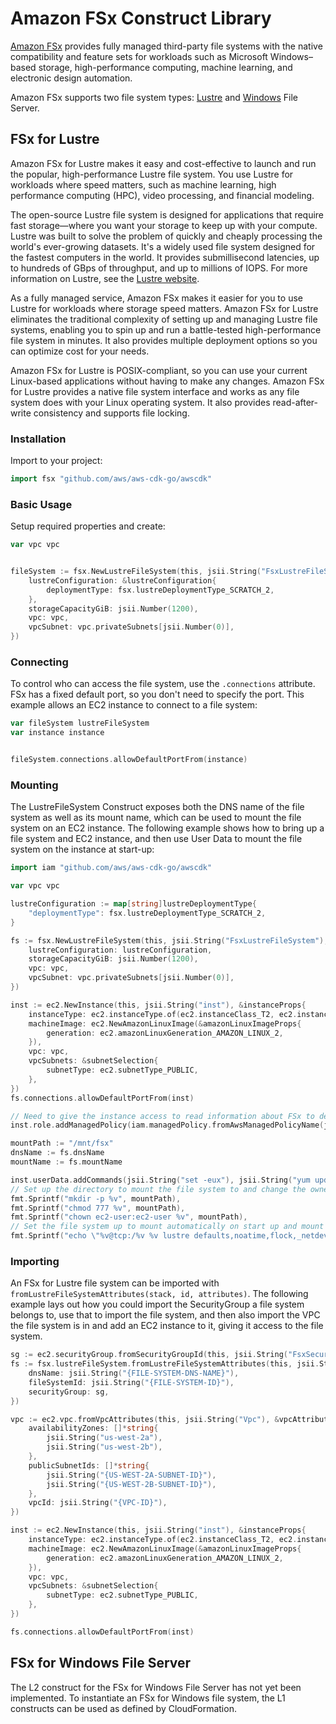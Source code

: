 # Amazon FSx Construct Library

[Amazon FSx](https://docs.aws.amazon.com/fsx/?id=docs_gateway) provides fully managed third-party file systems with the
native compatibility and feature sets for workloads such as Microsoft Windows–based storage, high-performance computing,
machine learning, and electronic design automation.

Amazon FSx supports two file system types: [Lustre](https://docs.aws.amazon.com/fsx/latest/LustreGuide/index.html) and
[Windows](https://docs.aws.amazon.com/fsx/latest/WindowsGuide/index.html) File Server.

## FSx for Lustre

Amazon FSx for Lustre makes it easy and cost-effective to launch and run the popular, high-performance Lustre file
system. You use Lustre for workloads where speed matters, such as machine learning, high performance computing (HPC),
video processing, and financial modeling.

The open-source Lustre file system is designed for applications that require fast storage—where you want your storage
to keep up with your compute. Lustre was built to solve the problem of quickly and cheaply processing the world's
ever-growing datasets. It's a widely used file system designed for the fastest computers in the world. It provides
submillisecond latencies, up to hundreds of GBps of throughput, and up to millions of IOPS. For more information on
Lustre, see the [Lustre website](http://lustre.org/).

As a fully managed service, Amazon FSx makes it easier for you to use Lustre for workloads where storage speed matters.
Amazon FSx for Lustre eliminates the traditional complexity of setting up and managing Lustre file systems, enabling
you to spin up and run a battle-tested high-performance file system in minutes. It also provides multiple deployment
options so you can optimize cost for your needs.

Amazon FSx for Lustre is POSIX-compliant, so you can use your current Linux-based applications without having to make
any changes. Amazon FSx for Lustre provides a native file system interface and works as any file system does with your
Linux operating system. It also provides read-after-write consistency and supports file locking.

### Installation

Import to your project:

```go
import fsx "github.com/aws/aws-cdk-go/awscdk"
```

### Basic Usage

Setup required properties and create:

```go
var vpc vpc


fileSystem := fsx.NewLustreFileSystem(this, jsii.String("FsxLustreFileSystem"), &lustreFileSystemProps{
	lustreConfiguration: &lustreConfiguration{
		deploymentType: fsx.lustreDeploymentType_SCRATCH_2,
	},
	storageCapacityGiB: jsii.Number(1200),
	vpc: vpc,
	vpcSubnet: vpc.privateSubnets[jsii.Number(0)],
})
```

### Connecting

To control who can access the file system, use the `.connections` attribute. FSx has a fixed default port, so you don't
need to specify the port. This example allows an EC2 instance to connect to a file system:

```go
var fileSystem lustreFileSystem
var instance instance


fileSystem.connections.allowDefaultPortFrom(instance)
```

### Mounting

The LustreFileSystem Construct exposes both the DNS name of the file system as well as its mount name, which can be
used to mount the file system on an EC2 instance. The following example shows how to bring up a file system and EC2
instance, and then use User Data to mount the file system on the instance at start-up:

```go
import iam "github.com/aws/aws-cdk-go/awscdk"

var vpc vpc

lustreConfiguration := map[string]lustreDeploymentType{
	"deploymentType": fsx.lustreDeploymentType_SCRATCH_2,
}

fs := fsx.NewLustreFileSystem(this, jsii.String("FsxLustreFileSystem"), &lustreFileSystemProps{
	lustreConfiguration: lustreConfiguration,
	storageCapacityGiB: jsii.Number(1200),
	vpc: vpc,
	vpcSubnet: vpc.privateSubnets[jsii.Number(0)],
})

inst := ec2.NewInstance(this, jsii.String("inst"), &instanceProps{
	instanceType: ec2.instanceType.of(ec2.instanceClass_T2, ec2.instanceSize_LARGE),
	machineImage: ec2.NewAmazonLinuxImage(&amazonLinuxImageProps{
		generation: ec2.amazonLinuxGeneration_AMAZON_LINUX_2,
	}),
	vpc: vpc,
	vpcSubnets: &subnetSelection{
		subnetType: ec2.subnetType_PUBLIC,
	},
})
fs.connections.allowDefaultPortFrom(inst)

// Need to give the instance access to read information about FSx to determine the file system's mount name.
inst.role.addManagedPolicy(iam.managedPolicy.fromAwsManagedPolicyName(jsii.String("AmazonFSxReadOnlyAccess")))

mountPath := "/mnt/fsx"
dnsName := fs.dnsName
mountName := fs.mountName

inst.userData.addCommands(jsii.String("set -eux"), jsii.String("yum update -y"), jsii.String("amazon-linux-extras install -y lustre2.10"),
// Set up the directory to mount the file system to and change the owner to the AL2 default ec2-user.
fmt.Sprintf("mkdir -p %v", mountPath),
fmt.Sprintf("chmod 777 %v", mountPath),
fmt.Sprintf("chown ec2-user:ec2-user %v", mountPath),
// Set the file system up to mount automatically on start up and mount it.
fmt.Sprintf("echo \"%v@tcp:/%v %v lustre defaults,noatime,flock,_netdev 0 0\" >> /etc/fstab", dnsName, mountName, mountPath), jsii.String("mount -a"))
```

### Importing

An FSx for Lustre file system can be imported with `fromLustreFileSystemAttributes(stack, id, attributes)`. The
following example lays out how you could import the SecurityGroup a file system belongs to, use that to import the file
system, and then also import the VPC the file system is in and add an EC2 instance to it, giving it access to the file
system.

```go
sg := ec2.securityGroup.fromSecurityGroupId(this, jsii.String("FsxSecurityGroup"), jsii.String("{SECURITY-GROUP-ID}"))
fs := fsx.lustreFileSystem.fromLustreFileSystemAttributes(this, jsii.String("FsxLustreFileSystem"), &fileSystemAttributes{
	dnsName: jsii.String("{FILE-SYSTEM-DNS-NAME}"),
	fileSystemId: jsii.String("{FILE-SYSTEM-ID}"),
	securityGroup: sg,
})

vpc := ec2.vpc.fromVpcAttributes(this, jsii.String("Vpc"), &vpcAttributes{
	availabilityZones: []*string{
		jsii.String("us-west-2a"),
		jsii.String("us-west-2b"),
	},
	publicSubnetIds: []*string{
		jsii.String("{US-WEST-2A-SUBNET-ID}"),
		jsii.String("{US-WEST-2B-SUBNET-ID}"),
	},
	vpcId: jsii.String("{VPC-ID}"),
})

inst := ec2.NewInstance(this, jsii.String("inst"), &instanceProps{
	instanceType: ec2.instanceType.of(ec2.instanceClass_T2, ec2.instanceSize_LARGE),
	machineImage: ec2.NewAmazonLinuxImage(&amazonLinuxImageProps{
		generation: ec2.amazonLinuxGeneration_AMAZON_LINUX_2,
	}),
	vpc: vpc,
	vpcSubnets: &subnetSelection{
		subnetType: ec2.subnetType_PUBLIC,
	},
})

fs.connections.allowDefaultPortFrom(inst)
```

## FSx for Windows File Server

The L2 construct for the FSx for Windows File Server has not yet been implemented. To instantiate an FSx for Windows
file system, the L1 constructs can be used as defined by CloudFormation.
